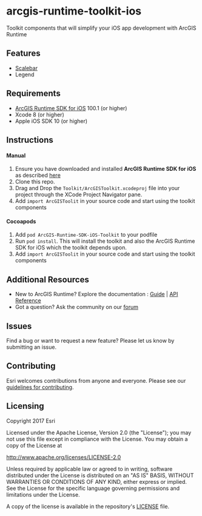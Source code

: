 # arcgis-runtime-toolkit-ios
Toolkit components that will simplify your iOS app development with ArcGIS Runtime


## Features

* [Scalebar](Documentation/Scalebar)
* Legend

## Requirements
* [ArcGIS Runtime SDK for iOS](https://developers.arcgis.com/en/ios/) 100.1 (or higher)
* Xcode 8 (or higher)
* Apple iOS SDK 10 (or higher)

## Instructions

#### Manual
 1. Ensure you have downloaded and installed __ArcGIS Runtime SDK for iOS__ as described [here](https://developers.arcgis.com/ios/latest/swift/guide/install.htm#ESRI_SECTION1_D57435A2BEBC4D29AFA3A4CAA722506A)
 2. Clone this repo. 
 3. Drag and Drop the `Toolkit/ArcGISToolkit.xcodeproj` file into your project through the XCode Project Navigator pane.
 4. Add `import ArcGISToolit` in your source code and start using the toolkit components 

#### Cocoapods
 1. Add `pod ArcGIS-Runtime-SDK-iOS-Toolkit` to your podfile
 2. Run `pod install`. This will install the toolkit and also the ArcGIS Runtime SDK for iOS which the toolkit depends upon.	
 3. Add `import ArcGISToolit` in your source code and start using the toolkit components 

## Additional Resources

* New to ArcGIS Runtime? Explore the documentation : [Guide](https://developers.arcgis.com/ios) | [API Reference](https://developers.arcgis.com/ios/latest/api-reference/)
* Got a question? Ask the community on our [forum](http://geonet.esri.com/community/developers/native-app-developers/arcgis-runtime-sdk-for-ios)

## Issues

Find a bug or want to request a new feature?  Please let us know by submitting an issue.

## Contributing

Esri welcomes contributions from anyone and everyone. Please see our [guidelines for contributing](https://github.com/esri/contributing).

## Licensing
Copyright 2017 Esri

Licensed under the Apache License, Version 2.0 (the "License");
you may not use this file except in compliance with the License.
You may obtain a copy of the License at

   http://www.apache.org/licenses/LICENSE-2.0

Unless required by applicable law or agreed to in writing, software
distributed under the License is distributed on an "AS IS" BASIS,
WITHOUT WARRANTIES OR CONDITIONS OF ANY KIND, either express or implied.
See the License for the specific language governing permissions and
limitations under the License.

A copy of the license is available in the repository's [LICENSE]( https://github.com/Esri/arcgis-runtime-toolkit-ios/blob/master/LICENSE) file.

